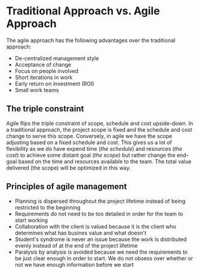 # Traditional Approach vs. Agile Approach
The agile approach has the following advantages over the traditional approach:
- De-centralized management style
- Acceptance of change
- Focus on people involved
- Short iterations in work
- Early return on investment (ROI)
- Small work teams

## The triple constraint
Agile flips the triple constraint of scope, schedule and cost upside-down. In a traditional
approach, the project scope is fixed and the schedule and cost change to serve this
scope. Conversely, in agile we have the scope adjusting based on a fixed schedule and cost.
This gives us a lot of flexibility as we do have expend time (*the schedule*) and resources (*the cost*) to achieve some
distant goal (*the scope*) but rather change the end-goal based on the time and resources available
to the team. The total value delivered (the scope) will be optimized in this way.

## Principles of agile management
- Planning is dispersed throughout the project lifetime instead of being restricted to
the beginning
- Requirements do not need to be too detailed in order for the team to start working
- Collaboration with the client is valued because it is the client who determines what
has busines value and what doesn't
- Student's syndrome is never an issue because the work is distributed evenly instead of
at the end of the project lifetime
- Paralysis by analysis is avoided because we need the requirements to be just clear enough
in order to start. We do not obsess over whether or not we have enough information before
we start
